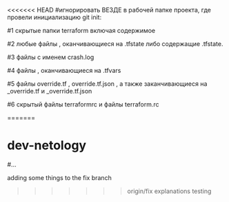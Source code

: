 <<<<<<< HEAD
#игнорировать ВЕЗДЕ в рабочей папке проекта, где провели инициализацию git init:

#1 скрытые папки terraform включая содержимое 

#2 любые файлы , оканчивающиеся на .tfstate либо содержащие .tfstate. 

#3 файлы с именем crash.log

#4 файлы , оканчивающиеся на .tfvars 

#5 файлы override.tf , override.tf.json , а также заканчивающиеся на _override.tf и _override.tf.json 

#6 скрытый файлы terraformrc и файлы terraform.rc 

=======
# dev-netology
#...

adding some things to the fix branch
>>>>>>> origin/fix
explanations
testing
